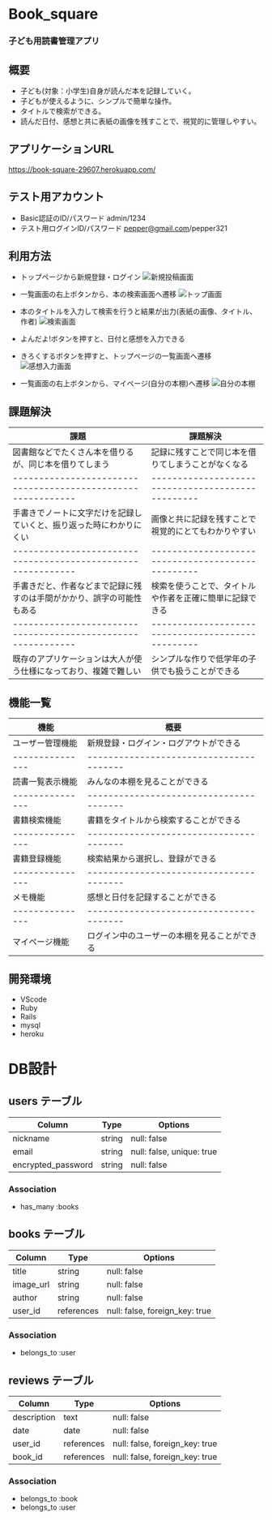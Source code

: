 # Book_square 

### 子ども用読書管理アプリ

## 概要

* 子ども(対象：小学生)自身が読んだ本を記録していく。
* 子どもが使えるように、シンプルで簡単な操作。
* タイトルで検索ができる。
* 読んだ日付、感想と共に表紙の画像を残すことで、視覚的に管理しやすい。

## アプリケーションURL

https://book-square-29607.herokuapp.com/

## テスト用アカウント

* Basic認証のID/パスワード
admin/1234
* テスト用ログインID/パスワード
pepper@gmail.com/pepper321


## 利用方法

* トップページから新規登録・ログイン
![新規投稿画面](https://gyazo.com/7ecab8d0517986ee5f2d5d2860bbd43f)

* 一覧画面の右上ボタンから、本の検索画面へ遷移
![トップ画面](https://gyazo.com/c30cf3d3f83c4338481e338a226b7ca4)

* 本のタイトルを入力して検索を行うと結果が出力(表紙の画像、タイトル、作者)
![検索画面](https://gyazo.com/4d457ad1d30f004a6b46ff47a4fedbf6)

* よんだよ!ボタンを押すと、日付と感想を入力できる
* きろくするボタンを押すと、トップページの一覧画面へ遷移
![感想入力画面](https://gyazo.com/20c0f52f41a0c28fafd44aace0d52112)

* 一覧画面の右上ボタンから、マイページ(自分の本棚)へ遷移
![自分の本棚](https://gyazo.com/d25ef591d02e7ea8a7404e35449a8d98)


## 課題解決

| 課題                                                        | 課題解決                                         |
|------------------------------------------------------------|-------------------------------------------------|
| 図書館などでたくさん本を借りるが、同じ本を借りてしまう               | 記録に残すことで同じ本を借りてしまうことがなくなる      |
|------------------------------------------------------------|-------------------------------------------------|
| 手書きでノートに文字だけを記録していくと、振り返った時にわかりにくい   | 画像と共に記録を残すことで視覚的にとてもわかりやすい    |
|------------------------------------------------------------|-------------------------------------------------|
| 手書きだと、作者などまで記録に残すのは手間がかかり、誤字の可能性もある | 検索を使うことで、タイトルや作者を正確に簡単に記録できる |
|------------------------------------------------------------|-------------------------------------------------|
| 既存のアプリケーションは大人が使う仕様になっており、複雑で難しい      | シンプルな作りで低学年の子供でも扱うことができる        |


## 機能一覧

| 機能           | 概要                                  |
|----------------|--------------------------------------|
| ユーザー管理機能 | 新規登録・ログイン・ログアウトができる      |
|---------------|---------------------------------------|
| 読書一覧表示機能 | みんなの本棚を見ることができる             |
|---------------|---------------------------------------|
| 書籍検索機能    | 書籍をタイトルから検索することができる      |
|---------------|---------------------------------------|
| 書籍登録機能    | 検索結果から選択し、登録ができる            |
|---------------|---------------------------------------|
| メモ機能       | 感想と日付を記録することができる            |
|---------------|---------------------------------------|
| マイページ機能  | ログイン中のユーザーの本棚を見ることができる |


## 開発環境

* VScode
* Ruby
* Rails
* mysql
* heroku


# DB設計

## users テーブル

| Column             | Type   | Options                   |
|--------------------|--------|---------------------------|
| nickname           | string | null: false               |
| email              | string | null: false, unique: true |
| encrypted_password | string | null: false               |

### Association
- has_many :books


## books テーブル

| Column      | Type       | Options                        |
|-------------|------------|--------------------------------|
| title       | string     | null: false                    |
| image_url   | string     | null: false                    |
| author      | string     | null: false                    |
| user_id     | references | null: false, foreign_key: true |

### Association
- belongs_to :user


 ## reviews テーブル

| Column      | Type       | Options                        |
| ----------- | ---------- | ------------------------------ |
| description | text       | null: false                    |
| date        | date       | null: false                    |
| user_id     | references | null: false, foreign_key: true |
| book_id     | references | null: false, foreign_key: true |

### Association
- belongs_to :book
- belongs_to :user